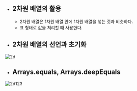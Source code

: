 - ## 2차원 배열의 활용
	- 2차원 배열은 1차원 배열 안에 1차원 배열을 넣는 것과 비슷하다.
	- 표 형태로 값을 처리할 때 사용한다.

- ## 2차원 배열의 선언과 초기화

![2d](https://github.com/LeeKangHo1/My-Java-study/assets/171015955/4ccc91c2-e552-4261-9550-11319ef396f3)

- ## Arrays.equals, Arrays.deepEquals

![2d123](https://github.com/LeeKangHo1/My-Java-study/assets/171015955/467bb04f-9292-4e8d-b7e8-76ac8dd531b8)


